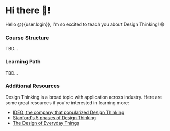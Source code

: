 # Hi there 👋!

Hello @{{user.login}}, I'm so excited to teach you about Design Thinking! 😄

### Course Structure

TBD...

### Learning Path

TBD...

### Additional Resources

Design Thinking is a broad topic with application across industry.  Here are some great resources if you're interested in learning more:

- [IDEO, the company that popularized Design Thinking](https://designthinking.ideo.com/)
- [Stanford's 5 phases of Design Thinking](https://dschool-old.stanford.edu/sandbox/groups/designresources/wiki/36873/attachments/74b3d/ModeGuideBOOTCAMP2010L.pdf)
- [The Design of Everyday Things](https://jnd.org/the-design-of-everyday-things-revised-and-expanded-edition/)
